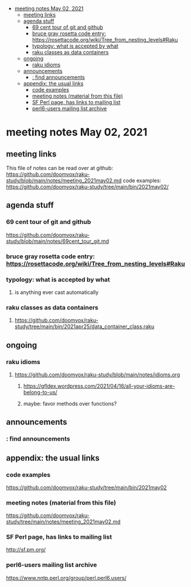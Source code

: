- [meeting notes May 02, 2021](#orgb155873)
  - [meeting links](#orgc5d7c2d)
  - [agenda stuff](#orga5412d4)
    - [69 cent tour of git and github](#orgaafd3a5)
    - [bruce gray rosetta code entry:  <https://rosettacode.org/wiki/Tree_from_nesting_levels#Raku>](#orgbacfa87)
    - [typology: what is accepted by what](#org12100dc)
    - [raku classes as data containers](#org762a07e)
  - [ongoing](#orgcb2c1d3)
    - [raku idioms](#org41b1459)
  - [announcements](#orgd8f8da5)
    - [: find announcements](#org4c912e1)
  - [appendix: the usual links](#org8773fd9)
    - [code examples](#org745dcef)
    - [meeting notes (material from this file)](#org35c8c4b)
    - [SF Perl page, has links to mailing list](#orgee00a86)
    - [perl6-users mailing list archive](#orgc062386)


<a id="orgb155873"></a>

# meeting notes May 02, 2021


<a id="orgc5d7c2d"></a>

## meeting links

This file of notes can be read over at github: <https://github.com/doomvox/raku-study/blob/main/notes/meeting_2021may02.md> code examples: <https://github.com/doomvox/raku-study/tree/main/bin/2021may02/>


<a id="orga5412d4"></a>

## agenda stuff


<a id="orgaafd3a5"></a>

### 69 cent tour of git and github

<https://github.com/doomvox/raku-study/blob/main/notes/69cent_tour_git.md>


<a id="orgbacfa87"></a>

### bruce gray rosetta code entry:  <https://rosettacode.org/wiki/Tree_from_nesting_levels#Raku>


<a id="org12100dc"></a>

### typology: what is accepted by what

1.  is anything ever cast automatically


<a id="org762a07e"></a>

### raku classes as data containers

1.  <https://github.com/doomvox/raku-study/tree/main/bin/2021apr25/data_container_class.raku>


<a id="orgcb2c1d3"></a>

## ongoing


<a id="org41b1459"></a>

### raku idioms

1.  <https://github.com/doomvox/raku-study/blob/main/notes/idioms.org>

    1.  <https://gfldex.wordpress.com/2021/04/16/all-your-idioms-are-belong-to-us/>
    
    2.  maybe: favor methods over functions?


<a id="orgd8f8da5"></a>

## announcements


<a id="org4c912e1"></a>

### : find announcements


<a id="org8773fd9"></a>

## appendix: the usual links


<a id="org745dcef"></a>

### code examples

<https://github.com/doomvox/raku-study/tree/main/bin/2021may02>


<a id="org35c8c4b"></a>

### meeting notes (material from this file)

<https://github.com/doomvox/raku-study/tree/main/notes/meeting_2021may02.md>


<a id="orgee00a86"></a>

### SF Perl page, has links to mailing list

<http://sf.pm.org/>


<a id="orgc062386"></a>

### perl6-users mailing list archive

<https://www.nntp.perl.org/group/perl.perl6.users/>
